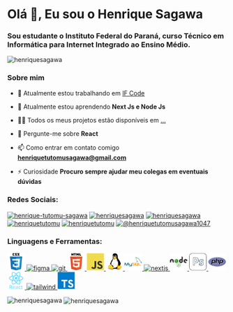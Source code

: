 <h1>Olá 👋, Eu sou o Henrique Sagawa</h1>
<h3>Sou estudante o Instituto Federal do Paraná, curso Técnico em Informática para Internet Integrado ao Ensino Médio.</h3>

<p align="left"> <img src="https://komarev.com/ghpvc/?username=henriquesagawa&label=Profile%20views&color=0e75b6&style=flat" alt="henriquesagawa" /> </p>

<h3>Sobre mim</h3>

- 🔭 Atualmente estou trabalhando em [IF Code](https://github.com/HenriqueSagawa/ifcode)

- 🌱 Atualmente estou aprendendo **Next Js e Node Js**

- 👨‍💻 Todos os meus projetos estão disponíveis em [...](https://github.com/HenriqueSagawa?tab=repositories)

- 💬 Pergunte-me sobre **React**

- 📫 Como entrar em contato comigo **henriquetutomusagawa@gmail.com**

- ⚡ Curiosidade **Procuro sempre ajudar meu colegas em eventuais dúvidas**

<h3 align="left">Redes Sociais:</h3>
<p align="left">
<a href="https://codepen.io/henrique-tutomu-sagawa" target="blank"><img align="center" src="https://raw.githubusercontent.com/rahuldkjain/github-profile-readme-generator/master/src/images/icons/Social/codepen.svg" alt="henrique-tutomu-sagawa" height="30" width="40" /></a>
<a href="https://dev.to/henriquesagawa" target="blank"><img align="center" src="https://raw.githubusercontent.com/rahuldkjain/github-profile-readme-generator/master/src/images/icons/Social/devto.svg" alt="henriquesagawa" height="30" width="40" /></a>
<a href="https://twitter.com/henriquesagawa" target="blank"><img align="center" src="https://raw.githubusercontent.com/rahuldkjain/github-profile-readme-generator/master/src/images/icons/Social/twitter.svg" alt="henriquesagawa" height="30" width="40" /></a>
<a href="https://fb.com/henriquetutomu" target="blank"><img align="center" src="https://raw.githubusercontent.com/rahuldkjain/github-profile-readme-generator/master/src/images/icons/Social/facebook.svg" alt="henriquetutomu" height="30" width="40" /></a>
<a href="https://instagram.com/henriquetutomu" target="blank"><img align="center" src="https://raw.githubusercontent.com/rahuldkjain/github-profile-readme-generator/master/src/images/icons/Social/instagram.svg" alt="henriquetutomu" height="30" width="40" /></a>
<a href="https://www.youtube.com/c/@henriquetutomusagawa1047" target="blank"><img align="center" src="https://raw.githubusercontent.com/rahuldkjain/github-profile-readme-generator/master/src/images/icons/Social/youtube.svg" alt="@henriquetutomusagawa1047" height="30" width="40" /></a>
</p>

<h3 align="left">Linguagens e Ferramentas:</h3>
<p align="left"> <a href="https://www.w3schools.com/css/" target="_blank" rel="noreferrer"> <img src="https://raw.githubusercontent.com/devicons/devicon/master/icons/css3/css3-original-wordmark.svg" alt="css3" width="40" height="40"/> </a> <a href="https://www.figma.com/" target="_blank" rel="noreferrer"> <img src="https://www.vectorlogo.zone/logos/figma/figma-icon.svg" alt="figma" width="40" height="40"/> </a> <a href="https://git-scm.com/" target="_blank" rel="noreferrer"> <img src="https://www.vectorlogo.zone/logos/git-scm/git-scm-icon.svg" alt="git" width="40" height="40"/> </a> <a href="https://www.w3.org/html/" target="_blank" rel="noreferrer"> <img src="https://raw.githubusercontent.com/devicons/devicon/master/icons/html5/html5-original-wordmark.svg" alt="html5" width="40" height="40"/> </a> <a href="https://developer.mozilla.org/en-US/docs/Web/JavaScript" target="_blank" rel="noreferrer"> <img src="https://raw.githubusercontent.com/devicons/devicon/master/icons/javascript/javascript-original.svg" alt="javascript" width="40" height="40"/> </a> <a href="https://www.linux.org/" target="_blank" rel="noreferrer"> <img src="https://raw.githubusercontent.com/devicons/devicon/master/icons/linux/linux-original.svg" alt="linux" width="40" height="40"/> </a> <a href="https://www.mysql.com/" target="_blank" rel="noreferrer"> <img src="https://raw.githubusercontent.com/devicons/devicon/master/icons/mysql/mysql-original-wordmark.svg" alt="mysql" width="40" height="40"/> </a> <a href="https://nextjs.org/" target="_blank" rel="noreferrer"> <img src="https://cdn.worldvectorlogo.com/logos/nextjs-2.svg" alt="nextjs" width="40" height="40"/> </a> <a href="https://nodejs.org" target="_blank" rel="noreferrer"> <img src="https://raw.githubusercontent.com/devicons/devicon/master/icons/nodejs/nodejs-original-wordmark.svg" alt="nodejs" width="40" height="40"/> </a> <a href="https://www.photoshop.com/en" target="_blank" rel="noreferrer"> <img src="https://raw.githubusercontent.com/devicons/devicon/master/icons/photoshop/photoshop-line.svg" alt="photoshop" width="40" height="40"/> </a> <a href="https://www.php.net" target="_blank" rel="noreferrer"> <img src="https://raw.githubusercontent.com/devicons/devicon/master/icons/php/php-original.svg" alt="php" width="40" height="40"/> </a> <a href="https://reactjs.org/" target="_blank" rel="noreferrer"> <img src="https://raw.githubusercontent.com/devicons/devicon/master/icons/react/react-original-wordmark.svg" alt="react" width="40" height="40"/> </a> <a href="https://tailwindcss.com/" target="_blank" rel="noreferrer"> <img src="https://www.vectorlogo.zone/logos/tailwindcss/tailwindcss-icon.svg" alt="tailwind" width="40" height="40"/> </a> <a href="https://www.typescriptlang.org/" target="_blank" rel="noreferrer"> <img src="https://raw.githubusercontent.com/devicons/devicon/master/icons/typescript/typescript-original.svg" alt="typescript" width="40" height="40"/> </a> </p>

<p><img align="left" src="https://github-readme-stats.vercel.app/api/top-langs?username=henriquesagawa&show_icons=true&locale=en&layout=compact" alt="henriquesagawa" /></p>

<p>&nbsp;<img align="center" src="https://github-readme-stats.vercel.app/api?username=henriquesagawa&show_icons=true&locale=en" alt="henriquesagawa" /></p>
